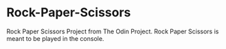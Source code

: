 # Rock-Paper-Scissors
Rock Paper Scissors Project from The Odin Project.
Rock Paper Scissors is meant to be played in the console.
